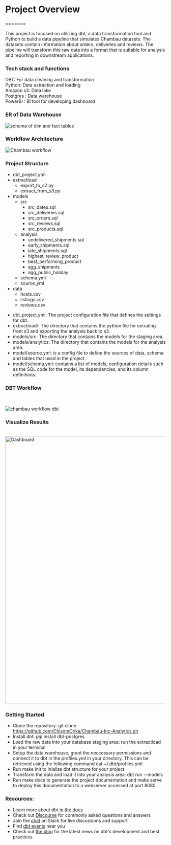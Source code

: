 # Project Overview
=======

This project is focused on utilizing dbt, a data transformation tool and Python to build a data pipeline that simulates Chambau datasets. The datasets contain information about orders, deliveries and reviews. The pipeline will transform this raw data into a format that is suitable for analysis and reporting in downstream applications. 

### Tech stack and functions

DBT: For data cleaning and transformation <br>
Python: Data extraction and loading <br>
Amazon s3: Data lake <br>
Postgres : Data warehouse <br>
PowerBI : BI tool for developing dashboard <br>

### ER of Data Warehouse

![schema of dim and fact tables](https://user-images.githubusercontent.com/90322381/231607826-2a640b1a-2c04-4ed2-b16c-98a44fe5ef1d.png)





### Workflow Architecture


![Chambau workflow](https://user-images.githubusercontent.com/90322381/231427074-8120f8b7-4909-4c77-bd4d-2f70e00c5bc5.png)


### Project Structure

- dbt_project.yml
- extractload
  - export_to_s2.py
  - extract_from_s3.py
- models
  - src
    - src_dates.sql
    - src_deliveries.sql
    - src_orders.sql
    - src_reviews.sql
    - src_products.sql
  - analysis
    - undelivered_shipments.sql
    - early_shipments.sql
    - late_shipments.sql
    - highest_review_product
    - best_performing_product
    - agg_shipments
    - agg_public_holiday
  - schema.yml
  - source_yml
- data
  - hosts.csv
  - listings.csv
  - reviews.csv <br>

* dbt_project.yml: The project configuration file that defines the settings for dbt.
* extractload/: The directory that contains the python file for extrating from s3 and exporting the analysis back to s3.
* models/src: The directory that contains the models for the staging area.
* models/analytics: The directory that contains the models for the analysis area.
* model/source.yml: is a config file to define the sources of data, schema and tables that used in the project. 
* model/schema.yml: contains a list of models, configuration details such as the SQL code for the model, its dependencies, and its column definitions.



### DBT Workflow
<br>

![chambau workflow dbt](https://user-images.githubusercontent.com/90322381/231587860-aa5b2a42-0fe0-4551-812f-47caa667ccc0.png)

### Visualize Results
<br>

<img width="838" alt="Dashboard" src="https://user-images.githubusercontent.com/90322381/231798459-cdd4374e-8f03-47ec-afe4-28649c7007cf.png">


### Getting Started
* Clone the repository: git clone https://github.com/ChisomOrika/Chambau-Inc-Analytics.git
* Install dbt: pip install dbt-postgres
* Load the raw data into your database staging area: run the extractload in your terminal
* Setup the data warehouse, grant the neccessary permissions and connect it to dbt in the profiles.yml in your directory. This can be retrieved using the following command cat ~/.dbt/profiles.yml
* Run make init to inialize dbt structure for your project
* Transform the data and load it into your analysis area: dbt run --models
* Run make docs to generate the project documentation and make serve to deploy this documentation to a webserver accessed at port 8080


### Resources:
- Learn more about dbt [in the docs](https://docs.getdbt.com/docs/introduction)
- Check out [Discourse](https://discourse.getdbt.com/) for commonly asked questions and answers
- Join the [chat](https://community.getdbt.com/) on Slack for live discussions and support
- Find [dbt events](https://events.getdbt.com) near you
- Check out [the blog](https://blog.getdbt.com/) for the latest news on dbt's development and best practices

